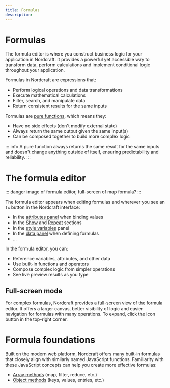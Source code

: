 ```yaml
---
title: Formulas
description:
---
```


# Formulas
The formula editor is where you construct business logic for your application in Nordcraft. It provides a powerful yet accessible way to transform data, perform calculations and implement conditional logic throughout your application.

Formulas in Nordcraft are expressions that:
- Perform logical operations and data transformations
- Execute mathematical calculations
- Filter, search, and manipulate data
- Return consistent results for the same inputs

Formulas are [pure functions](https://www.geeksforgeeks.org/pure-functions-in-javascript), which means they:
- Have no side effects (don't modify external state)
- Always return the same output given the same input(s)
- Can be composed together to build more complex logic

::: info
A pure function always returns the same result for the same inputs and doesn't change anything outside of itself, ensuring predictability and reliability.
:::

# The formula editor

::: danger
image of formula editor, full-screen of map formula?
:::

The formula editor appears when editing formulas and wherever you see an `fx` button in the Nordcraft interface:
- In the [attributes panel](/the-editor/element-panel#attributes-tab) when binding values
- In the [Show](/formulas/show-hide-formula) and [Repeat](/formulas/repeat-formula) sections
- In the [style variables](/styling/conditional-styles#style-variables) panel
- In the [data panel](/the-editor/data-panel) when defining formulas
- ...

In the formula editor, you can:
- Reference variables, attributes, and other data
- Use built-in functions and operators
- Compose complex logic from simpler operations
- See live preview results as you type

## Full-screen mode
For complex formulas, Nordcraft provides a full-screen view of the formula editor. It offers a larger canvas, better visibility of logic and easier navigation for formulas with many operations. To expand, click the icon button in the top-right corner.

# Formula foundations
Built on the modern web platform, Nordcraft offers many built-in formulas that closely align with similarly named JavaScript functions. Familiarity with these JavaScript concepts can help you create more effective formulas:
- [Array methods](https://developer.mozilla.org/en-US/docs/Web/JavaScript/Reference/Global_Objects/Array#array_methods_and_empty_slots) (map, filter, reduce, etc.)
- [Object methods](https://developer.mozilla.org/en-US/docs/Web/JavaScript/Reference/Global_Objects/Object) (keys, values, entries, etc.)